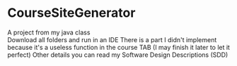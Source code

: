 # CourseSiteGenerator
A project from my java class <br/>
Download all folders and run in an IDE
There is a part I didn't implement because it's a useless function in the course TAB (I may finish it later to let it perfect)
Other details you can read my Software Design Descriptions (SDD)
